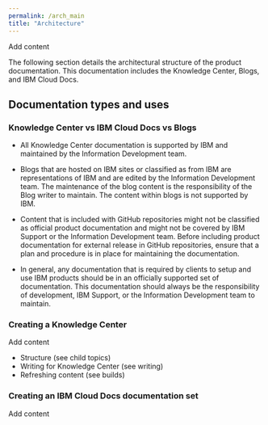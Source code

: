 ```yaml
---
permalink: /arch_main
title: "Architecture"
--- 
```


Add content

The following section details the architectural structure of the product documentation. This documentation includes the Knowledge Center, Blogs, and IBM Cloud Docs.

## Documentation types and uses

### Knowledge Center vs IBM Cloud Docs vs Blogs

- All Knowledge Center documentation is supported by IBM and maintained by the Information Development team.

- Blogs that are hosted on IBM sites or classified as from IBM are representations of IBM and are edited by the Information Development team. The maintenance of the blog content is the responsibility of the Blog writer to maintain. The content within blogs is not supported by IBM.

- Content that is included with GitHub repositories might not be classified as official product documentation and might not be covered by IBM Support or the Information Development team. Before including product documentation for external release in GitHub repositories, ensure that a plan and procedure is in place for maintaining the documentation.  

- In general, any documentation that is required by clients to setup and use IBM products should be in an officially supported set of documentation. This documentation should always be the responsibility of development, IBM Support, or the Information Development team to maintain.

### Creating a Knowledge Center

Add content

- Structure (see child topics)
- Writing for Knowledge Center (see writing)
- Refreshing content (see builds)

### Creating an IBM Cloud Docs documentation set

Add content
